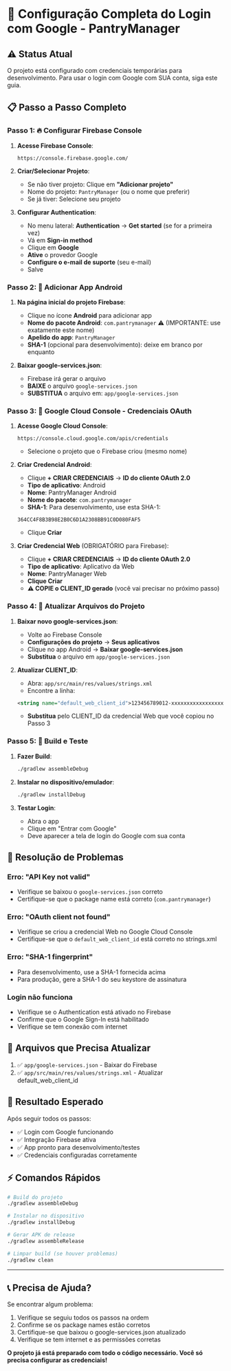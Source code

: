 # 🚀 Configuração Completa do Login com Google - PantryManager

## ⚠️ Status Atual
O projeto está configurado com credenciais temporárias para desenvolvimento. Para usar o login com Google com SUA conta, siga este guia.

## 📋 Passo a Passo Completo

### **Passo 1: 🔥 Configurar Firebase Console**

1. **Acesse Firebase Console**:
   ```
   https://console.firebase.google.com/
   ```

2. **Criar/Selecionar Projeto**:
   - Se não tiver projeto: Clique em **"Adicionar projeto"**
   - Nome do projeto: `PantryManager` (ou o nome que preferir)
   - Se já tiver: Selecione seu projeto

3. **Configurar Authentication**:
   - No menu lateral: **Authentication** → **Get started** (se for a primeira vez)
   - Vá em **Sign-in method**
   - Clique em **Google**
   - **Ative** o provedor Google
   - **Configure o e-mail de suporte** (seu e-mail)
   - Salve

### **Passo 2: 📱 Adicionar App Android**

1. **Na página inicial do projeto Firebase**:
   - Clique no ícone **Android** para adicionar app
   - **Nome do pacote Android**: `com.pantrymanager` ⚠️ (IMPORTANTE: use exatamente este nome)
   - **Apelido do app**: `PantryManager`
   - **SHA-1** (opcional para desenvolvimento): deixe em branco por enquanto

2. **Baixar google-services.json**:
   - Firebase irá gerar o arquivo
   - **BAIXE** o arquivo `google-services.json`
   - **SUBSTITUA** o arquivo em: `app/google-services.json`

### **Passo 3: 🔧 Google Cloud Console - Credenciais OAuth**

1. **Acesse Google Cloud Console**:
   ```
   https://console.cloud.google.com/apis/credentials
   ```
   - Selecione o projeto que o Firebase criou (mesmo nome)

2. **Criar Credencial Android**:
   - Clique **+ CRIAR CREDENCIAIS** → **ID do cliente OAuth 2.0**
   - **Tipo de aplicativo**: Android
   - **Nome**: PantryManager Android
   - **Nome do pacote**: `com.pantrymanager`
   - **SHA-1**: Para desenvolvimento, use esta SHA-1:
   ```
   364CC4F8B3B98E2B0C6D1A2308BB91C0D080FAF5
   ```
   - Clique **Criar**

3. **Criar Credencial Web** (OBRIGATÓRIO para Firebase):
   - Clique **+ CRIAR CREDENCIAIS** → **ID do cliente OAuth 2.0**
   - **Tipo de aplicativo**: Aplicativo da Web
   - **Nome**: PantryManager Web
   - **Clique Criar**
   - **⚠️ COPIE o CLIENT_ID gerado** (você vai precisar no próximo passo)

### **Passo 4: 🔄 Atualizar Arquivos do Projeto**

1. **Baixar novo google-services.json**:
   - Volte ao Firebase Console
   - **Configurações do projeto** → **Seus aplicativos**
   - Clique no app Android → **Baixar google-services.json**
   - **Substitua** o arquivo em `app/google-services.json`

2. **Atualizar CLIENT_ID**:
   - Abra: `app/src/main/res/values/strings.xml`
   - Encontre a linha:
   ```xml
   <string name="default_web_client_id">123456789012-xxxxxxxxxxxxxxxxxxxxxxxxxxxxxxxx.apps.googleusercontent.com</string>
   ```
   - **Substitua** pelo CLIENT_ID da credencial Web que você copiou no Passo 3

### **Passo 5: 🔨 Build e Teste**

1. **Fazer Build**:
   ```bash
   ./gradlew assembleDebug
   ```

2. **Instalar no dispositivo/emulador**:
   ```bash
   ./gradlew installDebug
   ```

3. **Testar Login**:
   - Abra o app
   - Clique em "Entrar com Google"
   - Deve aparecer a tela de login do Google com sua conta

## 🐛 Resolução de Problemas

### **Erro: "API Key not valid"**
- Verifique se baixou o `google-services.json` correto
- Certifique-se que o package name está correto (`com.pantrymanager`)

### **Erro: "OAuth client not found"**
- Verifique se criou a credencial Web no Google Cloud Console
- Certifique-se que o `default_web_client_id` está correto no strings.xml

### **Erro: "SHA-1 fingerprint"**
- Para desenvolvimento, use a SHA-1 fornecida acima
- Para produção, gere a SHA-1 do seu keystore de assinatura

### **Login não funciona**
- Verifique se o Authentication está ativado no Firebase
- Confirme que o Google Sign-In está habilitado
- Verifique se tem conexão com internet

## 📝 Arquivos que Precisa Atualizar

1. ✅ `app/google-services.json` - Baixar do Firebase
2. ✅ `app/src/main/res/values/strings.xml` - Atualizar default_web_client_id

## 🎯 Resultado Esperado

Após seguir todos os passos:
- ✅ Login com Google funcionando
- ✅ Integração Firebase ativa
- ✅ App pronto para desenvolvimento/testes
- ✅ Credenciais configuradas corretamente

## ⚡ Comandos Rápidos

```bash
# Build do projeto
./gradlew assembleDebug

# Instalar no dispositivo
./gradlew installDebug

# Gerar APK de release
./gradlew assembleRelease

# Limpar build (se houver problemas)
./gradlew clean
```

---

## 📞 Precisa de Ajuda?

Se encontrar algum problema:
1. Verifique se seguiu todos os passos na ordem
2. Confirme se os package names estão corretos
3. Certifique-se que baixou o google-services.json atualizado
4. Verifique se tem internet e as permissões corretas

**O projeto já está preparado com todo o código necessário. Você só precisa configurar as credenciais!**
